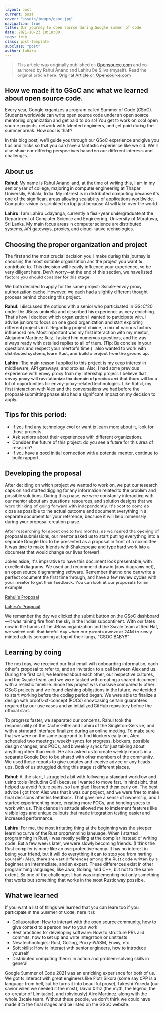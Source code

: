 ```yaml
---
layout: post
current: post
cover: "assets/images/gsoc.jpg"
navigation: true
title: Our journey to open source during Google Summer of Code
date: 2021-10-23 10:18:00
tags: tech
class: post-template
subclass: "post"
author: lahiru
---
```


> This article was originally published on [Opensource.com](https://opensource.com/) and co-authored by Rahul Anand and Lahiru De Silva (myself).
> Read the original article here: [Original Article on Opensource.com](https://opensource.com/article/21/10/google-summer-code)

## How we made it to GSoC and what we learned about open source code.

Every year, Google organizes a program called Summer of Code (GSoC). Students worldwide can write open source code under an open source mentoring organization and get paid to do so! You get to work on cool open source projects, network with talented engineers, and get paid during the summer break. How cool is that!?

In this blog post, we'll guide you through our GSoC experience and give you tips and tricks so that you can have a fantastic experience like we did. We'll also share our differing perspectives based on our different interests and challenges.

## About us

**Rahul**: My name is Rahul Anand, and, at the time of writing this, I am in my senior year of college, majoring in computer engineering at Thapar University, Patiala, India. My interest is in distributed computing because it's one of the significant areas allowing scalability of applications worldwide. Computer vision is sprinkled on top just because AI will take over the world.

**Lahiru**: I am Lahiru Udayanga, currently a final-year undergraduate at the Department of Computer Science and Engineering, University of Moratuwa, Sri Lanka. My main focus areas in computer science are distributed systems, API gateways, proxies, and cloud-native technologies.

## Choosing the proper organization and project

The first and the most crucial decision you'll make during this journey is choosing the most suitable organization and the project you want to contribute to. This decision will heavily influence your experience, so be very diligent here. Don't worry—at the end of this section, we have listed factors you should consider for this stage.

We both decided to apply for the same project: 3scale-envoy proxy authorization cache. However, we each had a slightly different thought process behind choosing this project.

**Rahul**: I discussed the options with a senior who participated in GSoC'20 under the JBoss umbrella and described his experience as very enriching. That's how I decided which organization I wanted to participate with. I advise juniors to focus on one good organization and start exploring different projects in it. Regarding project choice, a mix of various factors influenced me. Most important was my first interaction with my mentor, Alejandro Martinez Ruiz. I asked him numerous questions, and he was always ready with detailed replies to all of them. (Tip: Be concise in your questions and respect your mentor's time.) I also wanted to work with distributed systems, learn Rust, and build a project from the ground up.

**Lahiru**: The main reason I applied to this project is my deep interest in middleware, API gateways, and proxies. Also, I had some previous experience with envoy proxy from my internship project. I believe that envoy proxy will revolutionize the domain of proxies and that there will be a lot of opportunities for envoy-proxy-related technologies. Like Rahul, my first interaction with Alex and the conversations we had before the proposal-submitting phase also had a significant impact on my decision to apply.

## Tips for this period:

- If you find any technology cool or want to learn more about it, look for those projects.
- Ask seniors about their experiences with different organizations.
- Consider the future of this project: do you see a future for this area of research?
- If you have a good initial connection with a potential mentor, continue to build rapport.

## Developing the proposal

After deciding on which project we wanted to work on, we put our research caps on and started digging for any information related to the problem and possible solutions. During this phase, we were constantly interacting with our mentor about any questions, resources, and solution designs that we were thinking of going forward with independently. It's best to come as close as possible to the actual outcome and document everything in a separate document for your reference, because it will help immensely during your proposal-creation phase.

After researching for about one to two months, as we neared the opening of proposal submissions, our mentor asked us to start putting everything into a separate Google Doc to be presented as a proposal in front of a committee. It was time to make friends with Shakespeare and type hard work into a document that would change our lives forever!

Jokes aside, it's imperative to have this document look presentable, with excellent diagrams. We used and recommend draw.io (now diagrams.net), an open source diagramming software. Remember that no one can write a perfect document the first time through, and have a few review cycles with your mentor to get their feedback. You can look at our proposals for an example.

[Rahul's Proposal](https://drive.google.com/file/d/1R7uwJd6kohBC9xHzUFjmzsCWA6CoSesN/view)

[Lahiru's Proposal](https://docs.google.com/document/d/1WpW-UUSwgVVvSFZvJaIpXNZB0DRUSQGDFOJCoM88h9k/edit?usp=sharing)

We remember the day we clicked the submit button on the GSoC dashboard—it was raining fire from the sky in the Indian subcontinent. With our fates now in the hands of the JBoss organization and the 3scale team at Red Hat, we waited until that fateful day when our parents awoke at 2AM to newly minted adults screaming at top of their lungs, "GSOC BABY!!"

## Learning by doing

The next day, we received our first email with onboarding information, each other's proposal to refer to, and an invitation to a call between Alex and us. During the first call, we learned about each other, our respective cultures, and the 3scale team, and we were tasked with creating a shared document with a realistic timeline. Since this project was massive compared to other GSoC projects and we found clashing obligations in the future, we decided to start working before the coding period began. We were able to finalize a design with proofs-of-concept (POCs) showcasing certain guarantees required by our use cases and an initialized GitHub repository before the official start.

To progress faster, we separated our concerns. Rahul took the responsibility of the Cache-Filter and Lahiru of the Singleton-Service, and with a standard interface finalized during an online meeting. To make sure that we were on the same page and to find blockers early on, Alex scheduled two meetings: weekly syncs for progress, blockers, possible design changes, and POCs, and biweekly syncs for just talking about anything other than work. He also asked us to create weekly reports in a separate Google Doc to be shared with other members of the community. We used these reports to give updates and receive advice or any heads-ups. Both of us struggled during this stage at different places.

**Rahul**: At the start, I struggled a bit with following a standard workflow and using tools (including Git!) because I wanted to move fast. In hindsight, that helped us avoid future pains, so I am glad I learned them early on. The best advice I got from Alex was that it was our project, and we were free to make final decisions after his feedback. That gave me a sense of ownership, and I started experimenting more, creating more POCs, and bending specs to work with us. This change in attitude allowed me to implement features like visible logs and unique callouts that made integration testing easier and increased performance.

**Lahiru**: For me, the most irritating thing at the beginning was the steeper learning curve of the Rust programming language. When I started programming in Rust, I was mostly yelling at the compiler instead of writing code. But a few weeks later, we were slowly becoming friends. (I think the Rust compiler is more like an overprotective nanny. It has no interest in being your friend, but it will do everything it can to stop you from hurting yourself.) Also, there are vast differences among the Rust code written by a beginner, an intermediate, and an expert. These differences exist in other programming languages, like Java, Golang, and C++, but not to the same extent. So one of the challenges I had was implementing not only something that works but something that works in the most Rustic way possible.

## What we learned

If you want a list of things we learned that you can learn too if you participate in the Summer of Code, here it is:

- Collaboration: How to interact with the open source community, how to give context to a person new to your work
- Best practices for developing software: How to structure PRs and commits, how to set up and write integration or unit tests
- New technologies: Rust, Golang, Proxy-WASM, Envoy, etc.
- Soft skills: How to interact with senior engineers, how to introduce yourself
- Distributed computing theory in action and problem-solving skills in general

Google Summer of Code 2021 was an enriching experience for both of us. We got to interact with great engineers like Piotr Sikora (some say CPP is a language from hell, but he turns it into beautiful prose), Takeshi Yoneda (our savior when we needed it the most), David Ortiz (the myth, the legend, the co-creator of Limitador), and (obviously) Alex Martinez, along with the whole 3scale team. Without these people, we don't think we could have made it to the final stages and be listed on the GSoC website.
